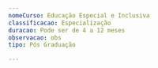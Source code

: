```yaml
---
nomeCurso: Educação Especial e Inclusiva
classificacao: Especialização
duracao: Pode ser de 4 a 12 meses
observacao: obs
tipo: Pós Graduação

---
```


